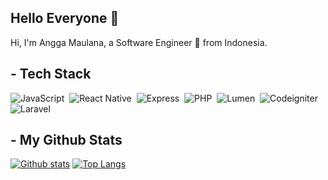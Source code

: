 ## Hello Everyone 👋
<p align='left'>Hi, I'm Angga Maulana, a Software Engineer 🚀 from Indonesia.</p>


## - Tech Stack

![JavaScript](https://img.shields.io/badge/-JavaScript-282A36?style=flat&logo=javascript)&nbsp;
![React Native](https://img.shields.io/badge/-React_Native-282A36?style=flat&logo=react)&nbsp;
![Express](https://img.shields.io/badge/-Express-282A36?style=flat&logo=express)&nbsp;
![PHP](https://img.shields.io/badge/-PHP-282A36?style=flat&logo=PHP)&nbsp;
![Lumen](https://img.shields.io/badge/-Lumen-282A36?style=flat&logo=lumen)&nbsp;
![Codeigniter](https://img.shields.io/badge/-Codeigniter-282A36?style=flat&logo=codeigniter)&nbsp;
![Laravel](https://img.shields.io/badge/-Laravel-282A36?style=flat&logo=laravel)&nbsp;


## - My Github Stats

[![Github stats](https://github-readme-stats.vercel.app/api?username=Anggasayogo&show_icons=true&include_all_commits=true&hide_border=true&bg_color=282A36&icon_color=686868&title_color=57c7ff&text_color=9aedfe&custom_title=My+Github+Stats)](https://github.com/Anggasayogo)
[![Top Langs](https://github-readme-stats.vercel.app/api/top-langs/?username=Anggasayogo&layout=compact&hide_border=true&bg_color=282A36&icon_color=686868&title_color=57c7ff&text_color=9aedfe)](https://github.com/Anggasayogo)
